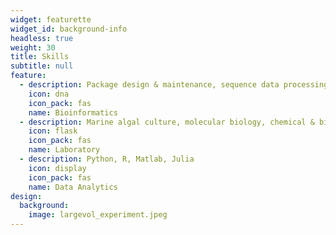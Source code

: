```yaml
---
widget: featurette
widget_id: background-info
headless: true
weight: 30
title: Skills
subtitle: null
feature:
  - description: Package design & maintenance, sequence data processing, resesarch
    icon: dna
    icon_pack: fas
    name: Bioinformatics
  - description: Marine algal culture, molecular biology, chemical & biological measurements
    icon: flask
    icon_pack: fas
    name: Laboratory
  - description: Python, R, Matlab, Julia
    icon: display
    icon_pack: fas
    name: Data Analytics
design:
  background:
    image: largevol_experiment.jpeg
---
```

